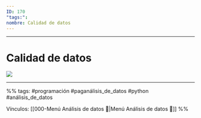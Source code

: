 ```yaml
---
ID: 170
"tags:": 
nombre: Calidad de datos
---
```

___
# Calidad de datos
![](https://www.youtube.com/watch?v=qN5dKZsQl4Q&t=152s)


___
%%
tags: #programación #paganálisis_de_datos #python  #análisis_de_datos

Vínculos:   [[000-Menú Análisis de datos 📃|Menú Análisis de datos 📃]] 
%%